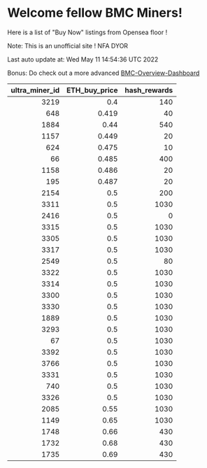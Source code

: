 # Welcome fellow BMC Miners!
Here is a list of "Buy Now" listings from Opensea floor !

Note: This is an unofficial site ! NFA DYOR

Last auto update at: Wed May 11 14:54:36 UTC 2022

Bonus: Do check out a more advanced [BMC-Overview-Dashboard](https://dune.com/defifunk/BMC-Overview-Dashboard)


|   ultra_miner_id |   ETH_buy_price |   hash_rewards |
|-----------------:|----------------:|---------------:|
|             3219 |           0.4   |            140 |
|              648 |           0.419 |             40 |
|             1884 |           0.44  |            540 |
|             1157 |           0.449 |             20 |
|              624 |           0.475 |             10 |
|               66 |           0.485 |            400 |
|             1158 |           0.486 |             20 |
|              195 |           0.487 |             20 |
|             2154 |           0.5   |            200 |
|             3311 |           0.5   |           1030 |
|             2416 |           0.5   |              0 |
|             3315 |           0.5   |           1030 |
|             3305 |           0.5   |           1030 |
|             3317 |           0.5   |           1030 |
|             2549 |           0.5   |             80 |
|             3322 |           0.5   |           1030 |
|             3314 |           0.5   |           1030 |
|             3300 |           0.5   |           1030 |
|             3330 |           0.5   |           1030 |
|             1889 |           0.5   |           1030 |
|             3293 |           0.5   |           1030 |
|               67 |           0.5   |           1030 |
|             3392 |           0.5   |           1030 |
|             3766 |           0.5   |           1030 |
|             3331 |           0.5   |           1030 |
|              740 |           0.5   |           1030 |
|             3326 |           0.5   |           1030 |
|             2085 |           0.55  |           1030 |
|             1149 |           0.65  |           1030 |
|             1748 |           0.66  |            430 |
|             1732 |           0.68  |            430 |
|             1735 |           0.69  |            430 |